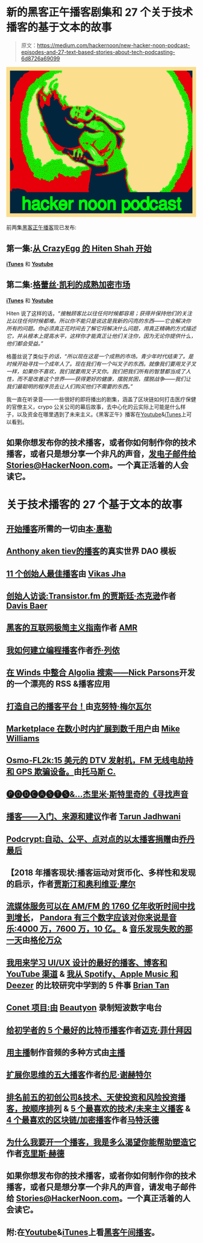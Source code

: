 # 新的黑客正午播客剧集和 27 个关于技术播客的基于文本的故事

> 原文：<https://medium.com/hackernoon/new-hacker-noon-podcast-episodes-and-27-text-based-stories-about-tech-podcasting-6d8726a69099>

![](img/4ff2b20067a46159ab0874fd15aceaca.png)

前两集[黑客正午播客](http://podcast.hackernoon.com)现已发布:

## 第一集:[从 CrazyEgg 的 Hiten Shah 开始](https://podcast.hackernoon.com/e/starting-up-with-hiten-shah-of-crazyegg-and-kissmetrics/)

[**iTunes**](https://itunes.apple.com/us/podcast/starting-up-with-hiten-shah-of-crazyegg-and-kissmetrics/id1436233955?i=1000420954481&mt=2) 和 [**Youtube**](https://www.youtube.com/watch?v=68Qjofn4Bpk)

## 第二集:[格蕾丝·凯利的成熟加密市场](https://podcast.hackernoon.com/e/the-maturing-crypto-market-with-grace%C2%A0rachmany/)

[**iTunes**](https://itunes.apple.com/us/podcast/the-maturing-crypto-market-with-grace-rachmany/id1436233955?i=1000420959064&mt=2) 和 [**Youtube**](https://www.youtube.com/watch?v=Q4tx2P26-Jo)

Hiten 说了这样的话，*“接触顾客比以往任何时候都容易；获得并保持他们的关注比以往任何时候都难。所以你不能只是说这是我新的闪亮的东西——它会解决你所有的问题。你必须真正花时间去了解它将解决什么问题，用真正精确的方式描述它，并从根本上提高水平，这样你才能真正让他们关注你，因为无论你提供什么，他们都会受益。”*

格蕾丝说了类似于*的话，“所以现在这是一个成熟的市场。青少年时代结束了。是时候开始寻找一个成年人了。现在我们有一个叫叉子的东西。就像我们要用叉子叉一样，如果你不喜欢，我们就要用叉子叉你。我们把我们所有的智慧都当成了人性，而不是改善这个世界——获得更好的健康，摆脱贫困，摆脱战争——我们让我们最聪明的程序员去让人们购买他们不需要的东西。”*

我一直在听录音——一些很好的即将播出的剧集，涵盖了区块链如何打击医疗保健的官僚主义，crypo 公关公司的幕后故事，去中心化的云实际上可能是什么样子，以及资金在哪里遇到了未来主义。《黑客正午》播客在[Youtube](https://www.youtube.com/channel/UChu5YILgrOYOfkfRlTB-D-g)&[iTunes](https://itunes.apple.com/us/podcast/the-hacker-noon-podcast/id1436233955?mt=2)上可以看到。

## 如果你想发布你的技术播客，或者你如何制作你的技术播客，或者只是想分享一个非凡的声音，[发电子邮件给 Stories@HackerNoon.com](mailto:stories@hackernoon.com)。一个真正活着的人会读它。

# 关于技术播客的 27 个基于文本的故事

## [开始播客](https://hackernoon.com/all-you-need-to-start-a-podcast-63fa567c2396)所需的一切由[本·惠勒](https://medium.com/u/3c9072e1a53?source=post_page-----6d8726a69099--------------------------------)

## [Anthony aken tiev](https://hackernoon.com/a-real-world-dao-template-for-podcasts-732da0dcb5a4)[的播客](https://medium.com/u/97a9a96776cb?source=post_page-----6d8726a69099--------------------------------)的真实世界 DAO 模板

## [11 个创始人最佳播客](https://hackernoon.com/the-best-podcasts-founders-are-listening-to-in-2018-43be97223d4a)由 [Vikas Jha](https://medium.com/u/bd9dea2cef68?source=post_page-----6d8726a69099--------------------------------)

## [创始人访谈:Transistor.fm 的贾斯廷·杰克逊](https://hackernoon.com/founder-interviews-justin-jackson-of-transistor-fm-1e9003e27cd)作者 [Davis Baer](https://medium.com/u/1d1a20b08c6?source=post_page-----6d8726a69099--------------------------------)

## [黑客的互联网极简主义指南](https://hackernoon.com/hackers-guide-to-internet-minimalism-7aee9c1b566)作者 [AMR](https://medium.com/u/bee33e964a63?source=post_page-----6d8726a69099--------------------------------)

## [我如何建立编程播客](https://hackernoon.com/how-i-built-programming-podcasts-8089a0800a38)作者[乔·列侬](https://medium.com/u/93b4b50da1eb?source=post_page-----6d8726a69099--------------------------------)

## [在 Winds 中整合 Algolia 搜索——Nick Parsons](https://hackernoon.com/integrating-algolia-search-in-winds-a-beautiful-rss-podcast-application-f231e49cdab5)开发的一个漂亮的 RSS &播客应用

## [打造自己的播客平台！](https://hackernoon.com/make-your-own-podcasting-platform-ab833cf16e1c)由[克努特·梅尔瓦尔](https://medium.com/u/a33dd3c196e?source=post_page-----6d8726a69099--------------------------------)

## [Marketplace 在数小时内扩展到数千用户](https://hackernoon.com/sharing-economy-scaled-to-hundreds-of-users-in-hours-70e4b8cc72eb)由 [Mike Williams](https://medium.com/u/50c648b0568c?source=post_page-----6d8726a69099--------------------------------)

## [Osmo-FL2k:15 美元的 DTV 发射机，FM 无线电劫持和 GPS 欺骗设备。](https://hackernoon.com/osmo-fl2k-a-15-dtv-transmitter-fm-radio-hijack-and-gps-spoofing-device-68ac08ba7d76)由[托马斯 C.](https://medium.com/u/de74896f1aa2?source=post_page-----6d8726a69099--------------------------------)

## [🅟🅞🅓🅒🅐🅢🅣🅢&…杰里米·斯特里奇](https://hackernoon.com/the-search-for-sound-492d9bcd00e2)[的《寻找声音](https://medium.com/u/e6b7356bc39e?source=post_page-----6d8726a69099--------------------------------)

## [播客——入门、来源和建议](https://hackernoon.com/podcasts-getting-started-sources-and-recommendations-cdfca08be197)作者 [Tarun Jadhwani](https://medium.com/u/87d2fab6d46b?source=post_page-----6d8726a69099--------------------------------)

## [Podcrypt:自动、公平、点对点的以太播客捐赠](https://hackernoon.com/podcrypt-automatic-fair-peer-to-peer-podcast-donations-with-ether-f0a638111410)由[乔丹最后](https://medium.com/u/ab9ca0b50bb6?source=post_page-----6d8726a69099--------------------------------)

## 【2018 年播客现状:播客运动对货币化、多样性和发现的启示，作者[贾斯汀和奥利维亚·摩尔](https://medium.com/u/70a549618355?source=post_page-----6d8726a69099--------------------------------)

## [流媒体服务可以在 AM/FM 的 1760 亿年收听时间中找到增长](https://hackernoon.com/streaming-services-can-find-growth-in-am-fms-176-billion-annual-listening-hours-7e30e0b3428e)， [Pandora 有三个数字应该对你来说是音乐:4000 万，7600 万，10 亿。](https://hackernoon.com/pandora-has-three-numbers-that-should-be-music-to-your-ears-40-million-76-million-and-1-billion-ab424913a4b5) & [音乐发现失败的那一天](https://hackernoon.com/the-day-music-discovery-failed-me-478bd9d19f00)由[格伦万众](https://medium.com/u/b11674d11fa5?source=post_page-----6d8726a69099--------------------------------)

## [我用来学习 UI/UX 设计的最好的播客、博客和 YouTube 渠道](https://hackernoon.com/the-best-podcasts-blogs-and-youtube-channels-for-learning-ui-ux-design-42890ee2c4c8) & [我从 Spotify、Apple Music 和 Deezer](https://hackernoon.com/5-things-i-learned-from-my-comparative-study-of-spotify-apple-music-and-deezer-fe8512022ae1) 的比较研究中学到的 5 件事 [Brian Tan](https://medium.com/u/51d08cbd58a1?source=post_page-----6d8726a69099--------------------------------)

## [Conet 项目:由](https://hackernoon.com/the-conet-project-recordings-of-shortwave-numbers-stations-5e127d7cb8c6) [Beautyon](https://medium.com/u/e6958b5742d2?source=post_page-----6d8726a69099--------------------------------) 录制短波数字电台

## [给初学者的 5 个最好的比特币播客](https://hackernoon.com/bitcoin-podcasts-83f6d6d02bc4)作者[迈克·菲什拜因](https://medium.com/u/676736bc8f69?source=post_page-----6d8726a69099--------------------------------)

## [用主播](https://hackernoon.com/the-many-ways-to-make-audio-with-anchor-68e74ad8b300)制作音频的多种方式由[主播](https://medium.com/u/644234e0a96d?source=post_page-----6d8726a69099--------------------------------)

## [扩展你思维的五大播客](https://hackernoon.com/top-5-podcasts-to-expand-your-mind-dea1f7cfdc30)作者[约尼·谢赫特尔](https://medium.com/u/9e310f141bf4?source=post_page-----6d8726a69099--------------------------------)

## [排名前五的初创公司&技术、天使投资和风险投资播客，按顺序排列](https://hackernoon.com/the-top-5-startup-technology-angel-investing-and-venture-capital-podcasts-in-order-219caf976987) & [5 个最喜欢的技术/未来主义播客](https://hackernoon.com/our-5-favorite-technology-and-futurism-podcasts-bba1fbb7b949) & [4 个最喜欢的区块链/加密播客](https://hackernoon.com/our-4-favorite-blockchain-and-crypto-focused-podcasts-408782bcd41a)作者[马特沃德](https://medium.com/u/de3bd78f4455?source=post_page-----6d8726a69099--------------------------------)

## [为什么我要开一个播客，我是多么渴望你能帮助塑造它](https://hackernoon.com/why-im-starting-a-podcast-and-how-desperate-i-am-for-you-to-help-shape-it-75e7ad1dc262)作者[克里斯·赫德](https://medium.com/u/da7b665f3cc7?source=post_page-----6d8726a69099--------------------------------)

## 如果你想发布你的技术播客，或者你如何制作你的技术播客，或者只是想分享一个非凡的声音，请发电子邮件给 Stories@HackerNoon.com。一个真正活着的人会读它。

## 附:在[Youtube](https://www.youtube.com/channel/UChu5YILgrOYOfkfRlTB-D-g)&[iTunes](https://itunes.apple.com/us/podcast/the-hacker-noon-podcast/id1436233955?mt=2)上看[黑客午间播客](http://podcast.hackernoon.com)。